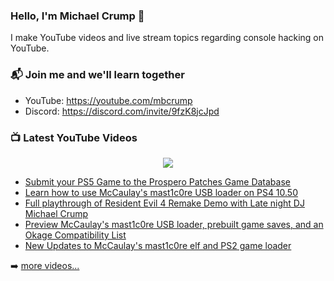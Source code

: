 ### Hello, I'm Michael Crump 👋

I make YouTube videos and live stream topics regarding console hacking on YouTube. 

### 📬 Join me and we'll learn together

- YouTube: https://youtube.com/mbcrump
- Discord: https://discord.com/invite/9fzK8jcJpd

### 📺 Latest YouTube Videos

<div align="center">

[<img src="https://img.shields.io/badge/-Subscribe-red?style=for-the-badge&logo=youtube&logoColor=white"/>](https://www.youtube.com/c/mbcrump?sub_confirmation=1)

</div>

<!-- YOUTUBE:START -->
- [Submit your PS5 Game to the Prospero Patches Game Database](https://www.youtube.com/watch?v=QRqpvzJcSeU)
- [Learn how to use McCaulay&#39;s mast1c0re USB loader on PS4 10.50](https://www.youtube.com/watch?v=0Ia_Y2kddK0)
- [Full playthrough of Resident Evil 4 Remake Demo with Late night DJ Michael Crump](https://www.youtube.com/watch?v=7jNSO7f_YKE)
- [Preview McCaulay&#39;s mast1c0re USB loader, prebuilt game saves, and an Okage Compatibility List](https://www.youtube.com/watch?v=jER7KXeWYjo)
- [New Updates to McCaulay&#39;s mast1c0re elf and PS2 game loader](https://www.youtube.com/watch?v=BpCj7qhfaqk)
<!-- YOUTUBE:END -->

➡️ [more videos...](https://youtube.com/mbcrump)

